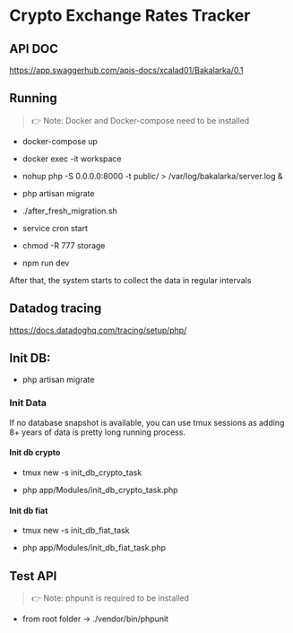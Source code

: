 # Crypto Exchange Rates Tracker

## API DOC
https://app.swaggerhub.com/apis-docs/xcalad01/Bakalarka/0.1

## Running 
> 👉 Note: Docker and Docker-compose need to be installed

* docker-compose up

* docker exec -it workspace

* nohup php -S 0.0.0.0:8000 -t public/ > /var/log/bakalarka/server.log &

* php artisan migrate

* ./after_fresh_migration.sh

* service cron start

* chmod -R 777 storage

* npm run dev

After that, the system starts to collect the data in regular intervals

## Datadog tracing
https://docs.datadoghq.com/tracing/setup/php/

## Init DB:

* php artisan migrate

### Init Data
If no database snapshot is available, you can use tmux sessions as adding 8+ years of data is pretty long running process.

#### Init db crypto

* tmux new -s init_db_crypto_task

* php app/Modules/init_db_crypto_task.php

#### Init db fiat

* tmux new -s init_db_fiat_task

* php app/Modules/init_db_fiat_task.php

## Test API
> 👉 Note: phpunit is required to be installed
* from root folder -> ./vendor/bin/phpunit
